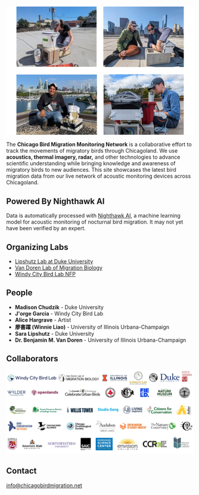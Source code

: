 ![Bird Migration](img/birdmigration.jpg)

The **Chicago Bird Migration Monitoring Network** is a collaborative effort to track the movements of migratory birds through Chicagoland. We use **acoustics, thermal imagery, radar,** and other technologies to advance scientific understanding while bringing knowledge and awareness of migratory birds to new audiences. This site showcases the latest bird migration data from our live network of acoustic monitoring devices across Chicagoland.

## Powered By Nighthawk AI

Data is automatically processed with [Nighthawk AI](https://www.migrationbiology.org/software), a machine learning model for acoustic monitoring of nocturnal bird migration. It may not yet have been verified by an expert.

## Organizing Labs

- [Lipshutz Lab at Duke University](https://saralipshutz.wordpress.com/)
- [Van Doren Lab of Migration Biology](https://migrationbiology.org/)
- [Windy City Bird Lab NFP](http://windycitybirdlab.org)

## People

- **Madison Chudzik** - Duke University
- **J'orge Garcia** - Windy City Bird Lab
- **Alice Hargrave** - Artist
- **廖書躍 (Winnie Liao)** - University of Illinois Urbana-Champaign
- **Sara Lipshutz** - Duke University
- **Dr. Benjamin M. Van Doren** - University of Illinois Urbana-Champaign

## Collaborators

![Collaborators](img/collabs.jpg)

## Contact

info@chicagobirdmigration.net
